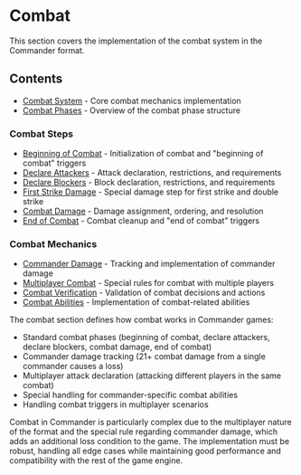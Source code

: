 # Combat

This section covers the implementation of the combat system in the Commander format.

## Contents

- [Combat System](combat_system.md) - Core combat mechanics implementation
- [Combat Phases](combat_phases.md) - Overview of the combat phase structure

### Combat Steps
- [Beginning of Combat](beginning_of_combat.md) - Initialization of combat and "beginning of combat" triggers
- [Declare Attackers](declare_attackers.md) - Attack declaration, restrictions, and requirements 
- [Declare Blockers](declare_blockers.md) - Block declaration, restrictions, and requirements
- [First Strike Damage](first_strike_damage.md) - Special damage step for first strike and double strike
- [Combat Damage](combat_damage.md) - Damage assignment, ordering, and resolution
- [End of Combat](end_of_combat.md) - Combat cleanup and "end of combat" triggers

### Combat Mechanics
- [Commander Damage](commander_damage.md) - Tracking and implementation of commander damage
- [Multiplayer Combat](multiplayer_combat.md) - Special rules for combat with multiple players
- [Combat Verification](combat_verification.md) - Validation of combat decisions and actions
- [Combat Abilities](combat_abilities.md) - Implementation of combat-related abilities

The combat section defines how combat works in Commander games:

- Standard combat phases (beginning of combat, declare attackers, declare blockers, combat damage, end of combat)
- Commander damage tracking (21+ combat damage from a single commander causes a loss)
- Multiplayer attack declaration (attacking different players in the same combat)
- Special handling for commander-specific combat abilities
- Handling combat triggers in multiplayer scenarios

Combat in Commander is particularly complex due to the multiplayer nature of the format and the special rule regarding commander damage, which adds an additional loss condition to the game. The implementation must be robust, handling all edge cases while maintaining good performance and compatibility with the rest of the game engine. 